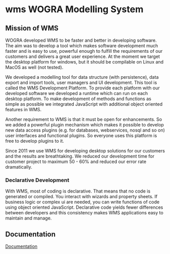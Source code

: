 # wms WOGRA Modelling System

## Mission of WMS

WOGRA developed WMS to be faster and better in developing software. The aim was to develop a tool which makes software development much faster and is easy to use, powerful enough to fulfill the requirements of our customers and delivers a great user experience. At the moment we target the desktop platform for windows, but it should be compilable on Linux and MacOS as well (not tested).

We developed a modelling tool for data structure (with persistence), data export and import tools, user managers and UI development. This tool is called the WMS Development Platform. To provide each platform with our developed software we developed a runtime which can run on each desktop platform. To make development of methods and functions as simple as possible we integrated JavaScript with additional object oriented features in WMS. 

Another requirement to WMS is that it must be open for enhancements. So we added a powerful plugin mechanism which makes it
possible to develop new data access plugins (e.g. for databases, webservices, nosql and so on) user interfaces and functional
plugins. So everyone uses this platform is free to develop plugins to it.

Since 2011 we use WMS for developing desktop solutions for our customers and the results are breathtaking. We reduced our development time for customer project to maximum 50 - 60% and reduced our error rate dramatically.

### Declarative Development

With WMS, most of coding is declarative. That means that no code is generated or compiled. You interact with wizards and property sheets. If business logic or complex ui are needed, you can write functions of code using object oriented JavaScript. Declarative code yields fewer differences between developers and this consistency makes WMS applications easy to maintain and manage.

## Documentation
[Documentation](https://github.com/WOGRA-AG/wms/blob/main/documentation/src/main/asciidoc/wms.adoc)

